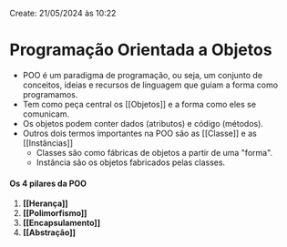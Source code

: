 Create: 21/05/2024 às 10:22

# **Programação Orientada a Objetos**

- POO é um paradigma de programação, ou seja, um conjunto de conceitos, ideias e recursos de linguagem que guiam a forma como programamos.
- Tem como peça central os [[Objetos]] e a forma como eles se comunicam.
- Os objetos podem conter dados (atributos) e código (métodos).
- Outros dois termos importantes na POO são as [[Classe]] e as [[Instâncias]]
	- Classes são como fábricas de objetos a partir de uma "forma".
	- Instância são os objetos fabricados pelas classes.

#### **Os 4 pilares da POO**
1. **[[Herança]]**
2. **[[Polimorfismo]]**
3. **[[Encapsulamento]]**
4. **[[Abstração]]**